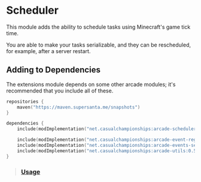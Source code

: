 # Scheduler

This module adds the ability to schedule tasks using Minecraft's game tick time.

You are able to make your tasks serializable, and they can be rescheduled, for example,
after a server restart.

## Adding to Dependencies

The extensions module depends on some other arcade modules; it's recommended that you
include all of these.

```kts
repositories {
    maven("https://maven.supersanta.me/snapshots")
}

dependencies {
    include(modImplementation("net.casualchampionships:arcade-scheduler:0.5.1-beta.1+1.21.6")!!)

    include(modImplementation("net.casualchampionships:arcade-event-registry:0.5.1-beta.1+1.21.6")!!)
    include(modImplementation("net.casualchampionships:arcade-events-server:0.5.1-beta.1+1.21.6")!!)
    include(modImplementation("net.casualchampionships:arcade-utils:0.5.1-beta.1+1.21.6")!!)
}
```

> ### [Usage](./usage.md)